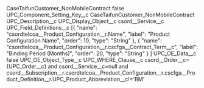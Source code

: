 <?xml version="1.0" encoding="UTF-8"?>
<CustomMetadata xmlns="http://soap.sforce.com/2006/04/metadata" xmlns:xsi="http://www.w3.org/2001/XMLSchema-instance" xmlns:xsd="http://www.w3.org/2001/XMLSchema">
    <label>CaseTaifunCustomer_NonMobileContract</label>
    <protected>false</protected>
    <values>
        <field>UPC_Component_Setting_Key__c</field>
        <value xsi:type="xsd:string">CaseTaifunCustomer_NonMobileContract</value>
    </values>
    <values>
        <field>UPC_Description__c</field>
        <value xsi:nil="true"/>
    </values>
    <values>
        <field>UPC_Display_Object__c</field>
        <value xsi:type="xsd:string">csord__Service__c</value>
    </values>
    <values>
        <field>UPC_Field_Definitions__c</field>
        <value xsi:type="xsd:string">[{
		&quot;name&quot;: &quot;csordtelcoa__Product_Configuration__r.Name&quot;,
		&quot;label&quot;: &quot;Product Configuration Name&quot;,
		&quot;order&quot;: 10,
		&quot;type&quot;: &quot;String&quot;
	}, {
		&quot;name&quot;: &quot;csordtelcoa__Product_Configuration__r.cscfga__Contract_Term__c&quot;,
		&quot;label&quot;: &quot;Binding Period (Months)&quot;,
		&quot;order&quot;: 20,
		&quot;type&quot;: &quot;String&quot;
	}
]</value>
    </values>
    <values>
        <field>UPC_OE_Data__c</field>
        <value xsi:type="xsd:boolean">false</value>
    </values>
    <values>
        <field>UPC_OE_Object_Type__c</field>
        <value xsi:nil="true"/>
    </values>
    <values>
        <field>UPC_WHERE_Clause__c</field>
        <value xsi:type="xsd:string">csord__Order__c={UPC_Order__c} and csord__Service__c=null and  csord__Subscription__r.csordtelcoa__Product_Configuration__r.cscfga__Product_Definition__r.UPC_Product_Abbreviation__c!=&apos;BM&apos;</value>
    </values>
</CustomMetadata>
